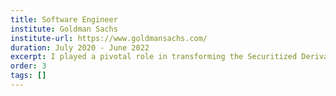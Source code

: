 ```yaml
---
title: Software Engineer
institute: Goldman Sachs
institute-url: https://www.goldmansachs.com/
duration: July 2020 - June 2022
excerpt: I played a pivotal role in transforming the Securitized Derivatives and Structured Products teams by developing high-performance solutions such as an RFQ system, streamlining document approvals, and implementing automated settlement processes.
order: 3
tags: []
---
```

